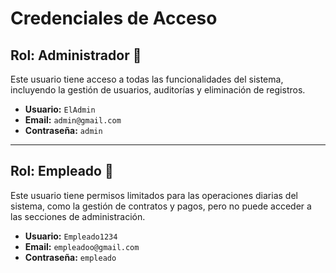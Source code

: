 # Credenciales de Acceso
## Rol: Administrador 👑

Este usuario tiene acceso a todas las funcionalidades del sistema, incluyendo la gestión de usuarios, auditorías y eliminación de registros.

* **Usuario:** `ElAdmin`
* **Email:** `admin@gmail.com`
* **Contraseña:** `admin`

---

## Rol: Empleado 👷

Este usuario tiene permisos limitados para las operaciones diarias del sistema, como la gestión de contratos y pagos, pero no puede acceder a las secciones de administración.

* **Usuario:** `Empleado1234`
* **Email:** `empleadoo@gmail.com`
* **Contraseña:** `empleado`
